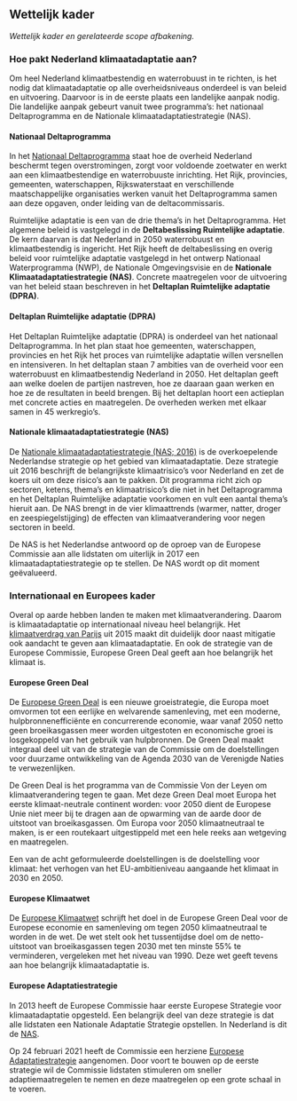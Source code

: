 ## Wettelijk kader

*Wettelijk kader en gerelateerde scope afbakening.*

### Hoe pakt Nederland klimaatadaptatie aan?
Om heel Nederland klimaatbestendig en waterrobuust in te richten, is het nodig dat klimaatadaptatie op alle overheidsniveaus onderdeel is van beleid en uitvoering. Daarvoor is in de eerste plaats een landelijke aanpak nodig. Die landelijke aanpak gebeurt vanuit twee programma’s: het nationaal Deltaprogramma en de Nationale klimaatadaptatiestrategie (NAS). 

#### Nationaal Deltaprogramma 
In het [Nationaal Deltaprogramma](https://www.deltaprogramma.nl/) staat hoe de overheid Nederland beschermt tegen overstromingen, zorgt voor voldoende zoetwater en werkt aan een klimaatbestendige en waterrobuuste inrichting. Het Rijk, provincies, gemeenten, waterschappen, Rijkswaterstaat en verschillende maatschappelijke organisaties werken vanuit het Deltaprogramma samen aan deze opgaven, onder leiding van de deltacommissaris. 

Ruimtelijke adaptatie is een van de drie thema’s in het Deltaprogramma. Het algemene beleid is vastgelegd in de **Deltabeslissing Ruimtelijke adaptatie**. De kern daarvan is dat Nederland in 2050 waterrobuust en klimaatbestendig is ingericht. Het Rijk heeft de deltabeslissing en overig beleid voor ruimtelijke adaptatie vastgelegd in het ontwerp Nationaal Waterprogramma (NWP), de Nationale Omgevingsvisie en de **Nationale Klimaatadaptatiestrategie (NAS)**. Concrete maatregelen voor de uitvoering van het beleid staan beschreven in het **Deltaplan Ruimtelijke adaptatie (DPRA)**.

#### Deltaplan Ruimtelijke adaptatie (DPRA)
Het Deltaplan Ruimtelijke adaptatie (DPRA) is onderdeel van het nationaal Deltaprogramma. In het plan staat hoe gemeenten, waterschappen, provincies en het Rijk het proces van ruimtelijke adaptatie willen versnellen en intensiveren. In het deltaplan staan 7 ambities van de overheid voor een waterrobuust en klimaatbestendig Nederland in 2050. Het deltaplan geeft aan welke doelen de partijen nastreven, hoe ze daaraan gaan werken en hoe ze de resultaten in beeld brengen. Bij het deltaplan hoort een actieplan met concrete acties en maatregelen. De overheden werken met elkaar samen in 45 werkregio’s.

#### Nationale klimaatadaptatiestrategie (NAS)
De [Nationale klimaatadaptatiestrategie (NAS; 2016)](https://klimaatadaptatienederland.nl/publish/pages/120542/nas_rapport_5_1.pdf) is de overkoepelende Nederlandse strategie op het gebied van klimaatadaptatie. Deze strategie uit 2016 beschrijft de belangrijkste klimaatrisico’s voor Nederland en zet de koers uit om deze risico’s aan te pakken. Dit programma richt zich op sectoren, ketens, thema’s en klimaatrisico’s die niet in het Deltaprogramma en het Deltaplan Ruimtelijke adaptatie voorkomen en vult een aantal thema’s hieruit aan. De NAS brengt in de vier klimaattrends (warmer, natter, droger en zeespiegelstijging) de effecten van klimaatverandering voor negen sectoren in beeld. 

De NAS is het Nederlandse antwoord op de oproep van de Europese Commissie aan alle lidstaten om uiterlijk in 2017 een klimaatadaptatiestrategie op te stellen. De NAS wordt op dit moment geëvalueerd.

### Internationaal en Europees kader
Overal op aarde hebben landen te maken met klimaatverandering. Daarom is klimaatadaptatie op internationaal niveau heel belangrijk. Het [klimaatverdrag van Parijs](https://wetten.overheid.nl/BWBV0006603/2017-08-27#Verdrag_2) uit 2015 maakt dit duidelijk door naast mitigatie ook aandacht te geven aan klimaatadaptatie. En ook de strategie van de Europese Commissie, Europese Green Deal geeft aan hoe belangrijk het klimaat is.

#### Europese Green Deal
De [Europese Green Deal](https://ec.europa.eu/info/strategy/priorities-2019-2024/european-green-deal_nl) is een nieuwe groeistrategie, die Europa moet omvormen tot een eerlijke en welvarende samenleving, met een moderne, hulpbronnenefficiënte en concurrerende economie, waar vanaf 2050 netto geen broeikasgassen meer worden uitgestoten en economische groei is losgekoppeld van het gebruik van hulpbronnen. De Green Deal maakt integraal deel uit van de strategie van de Commissie om de doelstellingen voor duurzame ontwikkeling van de Agenda 2030 van de Verenigde Naties te verwezenlijken.

De Green Deal is het programma van de Commissie Von der Leyen om klimaatverandering tegen te gaan. Met deze Green Deal moet Europa het eerste klimaat-neutrale continent worden: voor 2050 dient de Europese Unie niet meer bij te dragen aan de opwarming van de aarde door de uitstoot van broeikasgassen. Om Europa voor 2050 klimaatneutraal te maken, is er een routekaart uitgestippeld met een hele reeks aan wetgeving en maatregelen.

Een van de acht geformuleerde doelstellingen is de doelstelling voor klimaat: het verhogen van het EU-ambitieniveau aangaande het klimaat in 2030 en 2050.

#### Europese Klimaatwet
De [Europese Klimaatwet](https://ec.europa.eu/clima/policies/eu-climate-action/law_nl) schrijft het doel in de Europese Green Deal voor de Europese economie en samenleving om tegen 2050 klimaatneutraal te worden in de wet. De wet stelt ook het tussentijdse doel om de netto-uitstoot van broeikasgassen tegen 2030 met ten minste 55% te verminderen, vergeleken met het niveau van 1990. Deze wet geeft tevens aan hoe belangrijk klimaatadaptatie is.  

#### Europese Adaptatiestrategie 
In 2013 heeft de Europese Commissie haar eerste Europese Strategie voor klimaatadaptatie opgesteld. Een belangrijk deel van deze strategie is dat alle lidstaten een Nationale Adaptatie Strategie opstellen. In Nederland is dit de [NAS](##nationale-klimaatadaptatiestrategie-nas).

Op 24 februari 2021 heeft de Commissie een herziene [Europese Adaptatiestrategie](https://ec.europa.eu/clima/eu-action/adaptation-climate-change/eu-adaptation-strategy_en) aangenomen. Door voort te bouwen op de eerste strategie wil de Commissie lidstaten stimuleren om sneller adaptiemaatregelen te nemen en deze maatregelen op een grote schaal in te voeren.
